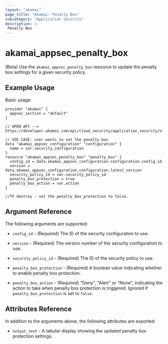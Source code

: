 ```yaml
---
layout: "akamai"
page_title: "Akamai: Penalty Box"
subcategory: "Application Security"
description: |-
 Penalty Box
---
```


# akamai_appsec_penalty_box

(Beta) Use the `akamai_appsec_penalty_box` resource to update the penalty box settings for a given security policy.

## Example Usage

Basic usage:

```hcl
provider "akamai" {
  appsec_section = "default"
}

// OPEN API --> https://developer.akamai.com/api/cloud_security/application_security/v1.html#putpenaltybox

// USE CASE: user wants to set the penalty box
data "akamai_appsec_configuration" "configuration" {
  name = var.security_configuration
}
resource "akamai_appsec_penalty_box" "penalty_box" {
  config_id = data.akamai_appsec_configuration.configuration.config_id
  version = data.akamai_appsec_configuration.configuration.latest_version
  security_policy_id = var.security_policy_id
  penalty_box_protection = true
  penalty_box_action = var.action
}

//TF destroy - set the penalty_box_protection to false.

```

## Argument Reference

The following arguments are supported:

* `config_id` - (Required) The ID of the security configuration to use.

* `version` - (Required) The version number of the security configuration to use.

* `security_policy_id` - (Required) The ID of the security policy to use.

* `penalty_box_protection` - (Required) A boolean value indicating whether to enable penalty box protection.

* `penalty_box_action` - (Required) "Deny", "Alert" or "None", indicating the action to take when penalty box protection is triggered. Ignored if `penalty_box_protection` is set to `false`.

## Attributes Reference

In addition to the arguments above, the following attributes are exported:

* `output_text` - A tabular display showing the updated penalty box protection settings.


